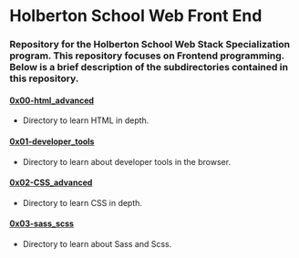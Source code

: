 # Holberton School Web Front End
### Repository for the Holberton School Web Stack Specialization program. This repository focuses on Frontend programming. Below is a brief description of the subdirectories contained in this repository.

#### [0x00-html_advanced](./0x00-html_advanced)
* Directory to learn HTML in depth.

#### [0x01-developer_tools](./0x01-developer_tools)
* Directory to learn about developer tools in the browser.

#### [0x02-CSS_advanced](0x02-CSS_advanced)
* Directory to learn CSS in depth.

#### [0x03-sass_scss](./0x03-sass_scss)
* Directory to learn about Sass and Scss.
